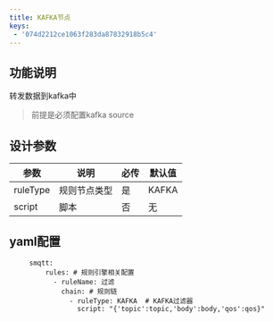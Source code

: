 ```yaml
---
title: KAFKA节点
keys:
 - '074d2212ce1063f283da87832918b5c4'
---
```


## 功能说明

转发数据到kafka中
> 前提是必须配置kafka source

## 设计参数

|  参数   | 说明  | 必传  |默认值  |
|  ----  | ----  |----  |----  |
| ruleType  | 规则节点类型 |是 |KAFKA  |
| script| 脚本 |否 |无  |


## yaml配置

   ```
        smqtt:
            rules: # 规则引擎相关配置
              - ruleName: 过滤
                chain: # 规则链
                  - ruleType: KAFKA  # KAFKA过滤器
                    script: "{'topic':topic,'body':body,'qos':qos}"
   ```